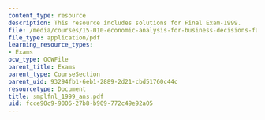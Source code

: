 ```yaml
---
content_type: resource
description: This resource includes solutions for Final Exam-1999.
file: /media/courses/15-010-economic-analysis-for-business-decisions-fall-2004/fcce90c9900627b8b909772c49e92a05_smplfnl_1999_ans.pdf
file_type: application/pdf
learning_resource_types:
- Exams
ocw_type: OCWFile
parent_title: Exams
parent_type: CourseSection
parent_uid: 93294fb1-6eb1-2889-2d21-cbd51760c44c
resourcetype: Document
title: smplfnl_1999_ans.pdf
uid: fcce90c9-9006-27b8-b909-772c49e92a05
---
```

